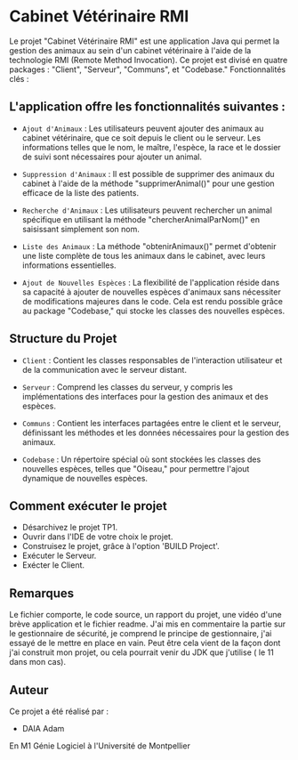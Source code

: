 # Cabinet Vétérinaire RMI

Le projet "Cabinet Vétérinaire RMI" est une application Java qui permet la gestion des animaux au sein d'un cabinet vétérinaire à l'aide de la technologie RMI (Remote Method Invocation). Ce projet est divisé en quatre packages : "Client", "Serveur", "Communs", et "Codebase."
Fonctionnalités clés : 

## L'application offre les fonctionnalités suivantes :

-  `Ajout d'Animaux` : Les utilisateurs peuvent ajouter des animaux au cabinet vétérinaire, que ce soit depuis le client ou le serveur. Les informations telles que le nom, le maître, l'espèce, la race et le dossier de suivi sont nécessaires pour ajouter un animal.

- `Suppression d'Animaux` : Il est possible de supprimer des animaux du cabinet à l'aide de la méthode "supprimerAnimal()" pour une gestion efficace de la liste des patients.

- `Recherche d'Animaux` : Les utilisateurs peuvent rechercher un animal spécifique en utilisant la méthode "chercherAnimalParNom()" en saisissant simplement son nom.

- `Liste des Animaux` : La méthode "obtenirAnimaux()" permet d'obtenir une liste complète de tous les animaux dans le cabinet, avec leurs informations essentielles.

- `Ajout de Nouvelles Espèces` : La flexibilité de l'application réside dans sa capacité à ajouter de nouvelles espèces d'animaux sans nécessiter de modifications majeures dans le code. Cela est rendu possible grâce au package "Codebase," qui stocke les classes des nouvelles espèces.

## Structure du Projet

- `Client` : Contient les classes responsables de l'interaction utilisateur et de la communication avec le serveur distant.

- `Serveur` : Comprend les classes du serveur, y compris les implémentations des interfaces pour la gestion des animaux et des espèces.

- `Communs` : Contient les interfaces partagées entre le client et le serveur, définissant les méthodes et les données nécessaires pour la gestion des animaux.

- `Codebase` : Un répertoire spécial où sont stockées les classes des nouvelles espèces, telles que "Oiseau," pour permettre l'ajout dynamique de nouvelles espèces.

## Comment exécuter le projet

- Désarchivez le projet TP1.
- Ouvrir dans l'IDE de votre choix le projet.
- Construisez le projet, grâce à l'option 'BUILD Project'.
- Exécuter le Serveur.
- Exécter le Client.
   

## Remarques

Le fichier comporte, le code source, un rapport du projet, une vidéo d'une brève application et le fichier readme.
J'ai mis en commentaire la partie sur le gestionnaire de sécurité, je comprend le principe de gestionnaire, j'ai essayé de le mettre en place en vain. Peut être cela vient de la façon dont j'ai construit mon projet, ou cela pourrait venir du JDK que j'utilise ( le 11 dans mon cas).

## Auteur

Ce projet a été réalisé par :

- DAIA Adam

En M1 Génie Logiciel à l'Université de Montpellier